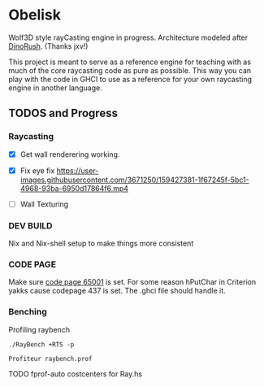 # Obelisk

Wolf3D style rayCasting engine in progress. Architecture modeled after [DinoRush](https://github.com/jxv/dino-rush). (Thanks jxv!)

This project is meant to serve as a reference engine for teaching with as much of the core raycasting code as pure as possible. This way you can play with the code in GHCI to use as a reference for your own raycasting engine in another language.

## TODOS and Progress

### Raycasting

- [x] Get wall renderering working.

- [x] Fix eye fix
https://user-images.githubusercontent.com/3671250/159427381-1f67245f-5bc1-4968-93ba-6950d17864f6.mp4

- [ ] Wall Texturing

### DEV BUILD
Nix and Nix-shell setup to make things more consistent

### CODE PAGE

Make sure [code page 65001](https://stackoverflow.com/a/25373117) is set. For some reason hPutChar in Criterion yakks cause codepage 437 is set. The .ghci file should handle it.

### Benching

Profiling raybench
```
./RayBench +RTS -p
```
```
Profiteur raybench.prof
```

TODO fprof-auto costcenters for Ray.hs
